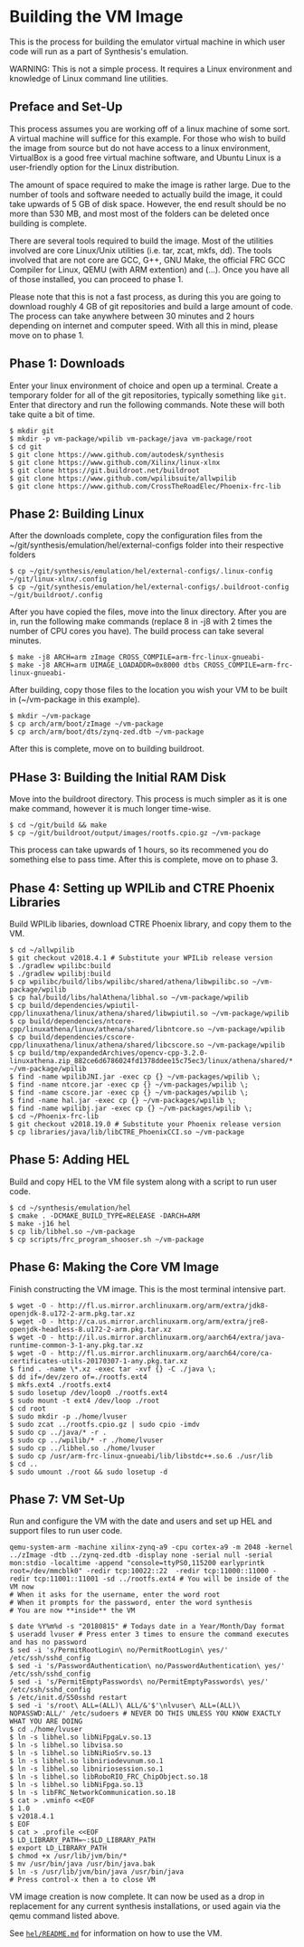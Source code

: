 # Building the VM Image

This is the process for building the emulator virtual machine in which user code will run as a part of Synthesis's emulation.

WARNING: This is not a simple process. It requires a Linux environment and knowledge of Linux command line utilities.

## Preface and Set-Up

This process assumes you are working off of a linux machine of some sort. A virtual machine will suffice for this example. For 
those who wish to build the image from source but do not have access to a linux environment, VirtualBox is a good free virtual 
machine software, and Ubuntu Linux is a user-friendly option for the Linux distribution.

The amount of space required to make the image is rather large. Due to the number of tools and software needed to actually 
build the image, it could take upwards of 5 GB of disk space. However, the end result should be no more than 530 MB, and most 
most of the folders can be deleted once building is complete.

There are several tools required to build the image. Most of the utilities involved are core Linux/Unix utilities (i.e. tar, 
zcat, mkfs, dd). The tools involved that are not core are GCC, G++, GNU Make, the official FRC GCC Compiler for Linux, QEMU 
(with ARM extention) and (...). Once you have all of those installed, you can proceed to phase 1.

Please note that this is not a fast process, as during this you are going to download roughly 4 GB of git repositories and 
build a large amount of code. The process can take anywhere between 30 minutes and 2 hours depending on internet and computer
speed. With all this in mind, please move on to phase 1.

## Phase 1: Downloads

Enter your linux environment of choice and open up a terminal. Create a temporary folder for all of the git repositories, 
typically something like `git`. Enter that directory and run the following commands. Note these will both take quite a bit of 
time.

```shell
$ mkdir git
$ mkdir -p vm-package/wpilib vm-package/java vm-package/root
$ cd git
$ git clone https://www.github.com/autodesk/synthesis
$ git clone https://www.github.com/Xilinx/linux-xlnx
$ git clone https://git.buildroot.net/buildroot
$ git clone https://www.github.com/wpilibsuite/allwpilib
$ git clone https://www.github.com/CrossTheRoadElec/Phoenix-frc-lib
```

## Phase 2: Building Linux

After the downloads complete, copy the configuration files from the ~/git/synthesis/emulation/hel/external-configs folder into
their respective folders

```shell
$ cp ~/git/synthesis/emulation/hel/external-configs/.linux-config ~/git/linux-xlnx/.config
$ cp ~/git/synthesis/emulation/hel/external-configs/.buildroot-config ~/git/buildroot/.config
```

After you have copied the files, move into the linux directory. After you are in, run the following make commands (replace 8 in -j8
with 2 times the number of CPU cores you have). The build process can take several minutes.

```shell
$ make -j8 ARCH=arm zImage CROSS_COMPILE=arm-frc-linux-gnueabi- 
$ make -j8 ARCH=arm UIMAGE_LOADADDR=0x8000 dtbs CROSS_COMPILE=arm-frc-linux-gnueabi-
```

After building, copy those files to the location you wish your VM to be built in (~/vm-package in this example). 

```shell
$ mkdir ~/vm-package
$ cp arch/arm/boot/zImage ~/vm-package
$ cp arch/arm/boot/dts/zynq-zed.dtb ~/vm-package
```

After this is complete, move on to building buildroot.

## PHase 3: Building the Initial RAM Disk

Move into the buildroot directory. This process is much simpler as it is one make command, however it is much longer time-wise.

```shell
$ cd ~/git/build && make
$ cp ~/git/buildroot/output/images/rootfs.cpio.gz ~/vm-package
```

This process can take upwards of 1 hours, so its recommened you do something else to pass time. After this is complete, move on to phase 3.

## Phase 4: Setting up WPILib and CTRE Phoenix Libraries

Build WPILib libaries, download CTRE Phoenix library, and copy them to the VM.

```shell
$ cd ~/allwpilib
$ git checkout v2018.4.1 # Substitute your WPILib release version
$ ./gradlew wpilibc:build
$ ./gradlew wpilibj:build
$ cp wpilibc/build/libs/wpilibc/shared/athena/libwpilibc.so ~/vm-package/wpilib
$ cp hal/build/libs/halAthena/libhal.so ~/vm-package/wpilib
$ cp build/dependencies/wpiutil-cpp/linuxathena/linux/athena/shared/libwpiutil.so ~/vm-package/wpilib
$ cp build/dependencies/ntcore-cpp/linuxathena/linux/athena/shared/libntcore.so ~/vm-package/wpilib
$ cp build/dependencies/cscore-cpp/linuxathena/linux/athena/shared/libcscore.so ~/vm-package/wpilib
$ cp build/tmp/expandedArchives/opencv-cpp-3.2.0-linuxathena.zip_882ce6d6786024fd1378ddee15c75ec3/linux/athena/shared/*.so* ~/vm-package/wpilib
$ find -name wpilibJNI.jar -exec cp {} ~/vm-packages/wpilib \;
$ find -name ntcore.jar -exec cp {} ~/vm-packages/wpilib \;
$ find -name cscore.jar -exec cp {} ~/vm-packages/wpilib \;
$ find -name hal.jar -exec cp {} ~/vm-packages/wpilib \;
$ find -name wpilibj.jar -exec cp {} ~/vm-packages/wpilib \;
$ cd ~/Phoenix-frc-lib
$ git checkout v2018.19.0 # Substitute your Phoenix release version
$ cp libraries/java/lib/libCTRE_PhoenixCCI.so ~/vm-package
```

## Phase 5: Adding HEL

Build and copy HEL to the VM file system along with a script to run user code.

```shell
$ cd ~/synthesis/emulation/hel
$ cmake . -DCMAKE_BUILD_TYPE=RELEASE -DARCH=ARM
$ make -j16 hel
$ cp lib/libhel.so ~/vm-package
$ cp scripts/frc_program_shooser.sh ~/vm-package
```

## Phase 6: Making the Core VM Image

Finish constructing the VM image. This is the most terminal intensive part.

```shell
$ wget -O - http://fl.us.mirror.archlinuxarm.org/arm/extra/jdk8-openjdk-8.u172-2-arm.pkg.tar.xz
$ wget -O - http://ca.us.mirror.archlinuxarm.org/arm/extra/jre8-openjdk-headless-8.u172-2-arm.pkg.tar.xz
$ wget -O - http://il.us.mirror.archlinuxarm.org/aarch64/extra/java-runtime-common-3-1-any.pkg.tar.xz
$ wget -O - http://fl.us.mirror.archlinuxarm.org/aarch64/core/ca-certificates-utils-20170307-1-any.pkg.tar.xz
$ find . -name \*.xz -exec tar -xvf {} -C ./java \; 
$ dd if=/dev/zero of=./rootfs.ext4
$ mkfs.ext4 ./rootfs.ext4
$ sudo losetup /dev/loop0 ./rootfs.ext4
$ sudo mount -t ext4 /dev/loop ./root
$ cd root
$ sudo mkdir -p ./home/lvuser
$ sudo zcat ../rootfs.cpio.gz | sudo cpio -imdv
$ sudo cp ../java/* -r .
$ sudo cp ../wpilib/* -r ./home/lvuser
$ sudo cp ../libhel.so ./home/lvuser
$ sudo cp /usr/arm-frc-linux-gnueabi/lib/libstdc++.so.6 ./usr/lib
$ cd ..
$ sudo umount ./root && sudo losetup -d
```

## Phase 7: VM Set-Up

Run and configure the VM with the date and users and set up HEL and support files to run user code.

```shell
qemu-system-arm -machine xilinx-zynq-a9 -cpu cortex-a9 -m 2048 -kernel ../zImage -dtb ../zynq-zed.dtb -display none -serial null -serial mon:stdio -localtime -append "console=ttyPS0,115200 earlyprintk root=/dev/mmcblk0" -redir tcp:10022::22  -redir tcp:11000::11000 -redir tcp:11001::11001 -sd ../rootfs.ext4 # You will be inside of the VM now
# When it asks for the username, enter the word root
# When it prompts for the password, enter the word synthesis
# You are now **inside** the VM

$ date %Y%m%d -s "20180815" # Todays date in a Year/Month/Day format
$ useradd lvuser # Press enter 3 times to ensure the command executes and has no password
$ sed -i 's/PermitRootLogin\ no/PermitRootLogin\ yes/' /etc/ssh/sshd_config
$ sed -i 's/PasswordAuthentication\ no/PasswordAuthentication\ yes/' /etc/ssh/sshd_config
$ sed -i 's/PermitEmptyPasswords\ no/PermitEmptyPasswords\ yes/' /etc/ssh/sshd_config
$ /etc/init.d/S50sshd restart
$ sed -i 's/root\ ALL=(ALL)\ ALL/&'$'\nlvuser\ ALL=(ALL)\ NOPASSWD:ALL/' /etc/sudoers # NEVER DO THIS UNLESS YOU KNOW EXACTLY WHAT YOU ARE DOING
$ cd ./home/lvuser
$ ln -s libhel.so libNiFpgaLv.so.13
$ ln -s libhel.so libvisa.so
$ ln -s libhel.so libNiRioSrv.so.13
$ ln -s libhel.so libniriodevunum.so.1
$ ln -s libhel.so libniriosession.so.1
$ ln -s libhel.so libRoboRIO_FRC_ChipObject.so.18
$ ln -s libhel.so libNiFpga.so.13
$ ln -s libFRC_NetworkCommunication.so.18
$ cat > .vminfo <<EOF
$ 1.0
$ v2018.4.1
$ EOF
$ cat > .profile <<EOF
$ LD_LIBRARY_PATH=~:$LD_LIBRARY_PATH
$ export LD_LIBRARY_PATH
$ chmod +x /usr/lib/jvm/bin/*
$ mv /usr/bin/java /usr/bin/java.bak
$ ln -s /usr/lib/jvm/bin/java /usr/bin/java
# Press control-x then a to close VM
```

VM image creation is now complete. It can now be used as a drop in replacement for any current synthesis installations, or used 
again via the qemu command listed above. 

See [`hel/README.md`](./hel/README.md "hel/README.md") for information on how to use the VM.
